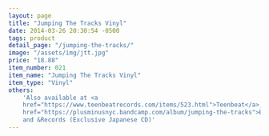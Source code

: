 ```yaml
---
layout: page
title: "Jumping The Tracks Vinyl"
date: 2014-03-26 20:30:54 -0500
tags: product
detail_page: "/jumping-the-tracks/"
image: "/assets/img/jtt.jpg"
price: "18.88"
item_number: 021
item_name: "Jumping The Tracks Vinyl"
item_type: "Vinyl"
others:
    'Also available at <a
    href="https://www.teenbeatrecords.com/items/523.html">Teenbeat</a>, <a
    href="https://plusminusnyc.bandcamp.com/album/jumping-the-tracks">Bandcamp</a>,
    and &Records (Exclusive Japanese CD)'
---
```

